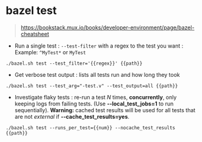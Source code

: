 # bazel test

> https://bookstack.mux.io/books/developer-environment/page/bazel-cheatsheet

- Run a single test : `--test-filter` with a regex to the test you want : Example: `^MyTest*` or `MyTest` 

`./bazel.sh test --test_filter='{{regex}}' {{path}}`

- Get verbose test output : lists all tests run and how long they took

`./bazel.sh test --test_arg="-test.v" --test_output=all {{path}}`

- Investigate flaky tests : re-run a test _N_ times, **concurrently**, only keeping logs from failing tests. (Use **--local_test_jobs=1** to run sequentially). **Warning:** cached test results will be used for all tests that are not _external_ if **--cache_test_results=yes**.

`./bazel.sh test --runs_per_test={{num}} --nocache_test_results {{path}}`
